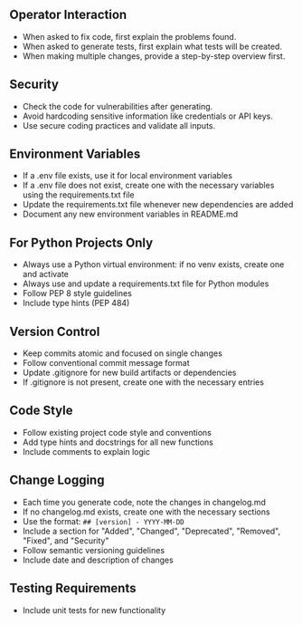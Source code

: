 ## Operator Interaction
- When asked to fix code, first explain the problems found.
- When asked to generate tests, first explain what tests will be created.
- When making multiple changes, provide a step-by-step overview first.

## Security
- Check the code for vulnerabilities after generating.
- Avoid hardcoding sensitive information like credentials or API keys.
- Use secure coding practices and validate all inputs.

## Environment Variables
- If a .env file exists, use it for local environment variables
- If a .env file does not exist, create one with the necessary variables using the requirements.txt file
- Update the requirements.txt file whenever new dependencies are added
- Document any new environment variables in README.md

## For Python Projects Only
- Always use a Python virtual environment: if no venv exists, create one and activate
- Always use and update a requirements.txt file for Python modules
- Follow PEP 8 style guidelines
- Include type hints (PEP 484)


## Version Control
- Keep commits atomic and focused on single changes
- Follow conventional commit message format
- Update .gitignore for new build artifacts or dependencies
- If .gitignore is not present, create one with the necessary entries

## Code Style
- Follow existing project code style and conventions
- Add type hints and docstrings for all new functions
- Include comments to explain logic

## Change Logging
- Each time you generate code, note the changes in changelog.md
- If no changelog.md exists, create one with the necessary sections
- Use the format: `## [version] - YYYY-MM-DD`
- Include a section for "Added", "Changed", "Deprecated", "Removed", "Fixed", and "Security"
- Follow semantic versioning guidelines
- Include date and description of changes

## Testing Requirements
- Include unit tests for new functionality


